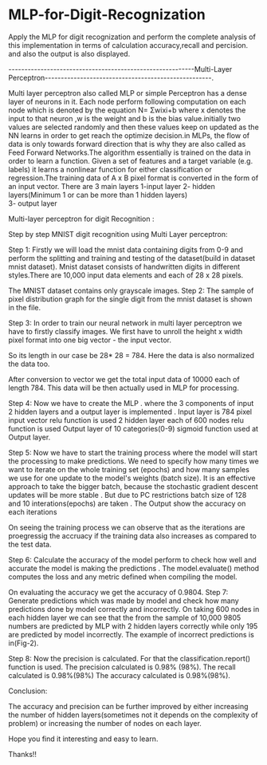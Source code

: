 # MLP-for-Digit-Recognization
 
 Apply the MLP for digit recognization and perform the complete analysis of this implementation in terms of  calculation accuracy,recall and percision. and also the output is also displayed.
 
 

 
 ----------------------------------------------------------Multi-Layer Perceptron----------------------------------------------------.

Multi layer perceptron also called MLP or simple Perceptron has a dense layer of neurons in it.  Each node perform following computation on each node which is denoted by the equation
N= Σwixi+b where x denotes the input to that neuron ,w is the weight and b is the bias value.initially two values are selected randomly and then these values keep on updated  as the NN learns in order to get  reach the optimize decision.in MLPs, the flow of data is only towards forward direction that is why they are also called as Feed Forward Networks.The algorithm essentially is trained on the data in order to learn a function. Given a set of features and a target variable (e.g. labels) it learns a nonlinear function for either classification or regression.The training data of  A x B pixel format  is converted in the form of an input vector.
There are 3 main layers
1-input layer 
2- hidden layers(Minimum 1 or can be more than 1 hidden layers)  
3- output layer

Multi-layer perceptron for digit Recognition :

Step by step MNIST digit recognition using  Multi Layer perceptron:

Step 1: 
Firstly we will load the mnist data containing digits from 0-9 and perform the splitting and training and testing of the dataset(build in dataset mnist dataset). Mnist dataset consists of  handwritten digits in different styles.There are 10,000 input data elements and each of 28 x 28 pixels.
 

The MNIST dataset contains only grayscale images.
Step 2:
The sample of pixel distribution graph for the single digit from the mnist dataset is shown in the file.

Step 3: 
In order to train our neural network in multi layer perceptron  we have to firstly  classify images. We first have to unroll the height x width pixel format into one big vector - the input vector. 

So its length in our case be 28* 28 = 784. Here the data is also normalized the data too.

After conversion to vector we get the total input data of 10000 each of length 784. This data will be then actually used in MLP for processing.
 

Step 4:
Now we have to create the MLP . where the 3 components of input 2 hidden layers and a output layer is implemented .
Input layer is  784 pixel input vector        relu function is used 
2 hidden layer each of 600 nodes        relu function  is used 
Output layer of 10 categories(0-9)    sigmoid function used at Output layer.

Step 5:
Now we  have to start the training process where the model will start the processing to make predictions. We need to  specify how many times we want to iterate on the whole training set (epochs) and how many samples we use for one update to the model's weights (batch size). It is an effective approach to take the bigger batch, because the  stochastic gradient descent updates will be more stable . But due to  PC restrictions  batch size of 128 and 10 interations(epochs) are taken . 
The Output show the accuracy on each iterations

On seeing the training process we can observe that as the iterations are proegressig the accruacy if the training data also increases as compared to the test data.

Step 6:
Calculate the accuracy of the model perform to check how well and accurate the model is making the predictions . The model.evaluate() method computes the loss and any metric defined when compiling the model. 
 
On evaluating the accuracy we get the accuracy of 0.9804.
Step 7:
Generate predictions  which was made by model and check  how many predictions done by model correctly and incorrectly.
On taking 600 nodes in each hidden layer we can see that the from the sample of 10,000 9805 numbers are predicted by MLP with 2 hidden layers correctly while only 195 are predicted by model incorrectly. The example of incorrect predictions is in(Fig-2).
  
Step 8:
Now  the precision is calculated. For that the classification.report() function is used.
The precision calculated is 0.98% (98%).
The recall calculated is 0.98%(98%)
The accuracy calculated is 0.98%(98%).

Conclusion:

The accuracy and precision can be further improved by either increasing the number of hidden layers(sometimes not it depends on the complexity of problem) or increasing the number of nodes on each layer.



Hope you find it interesting and easy to learn.

Thanks!!
